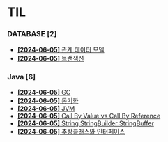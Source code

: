 # TIL
 
### DATABASE [2]
- [**[2024-06-05]**  관계 데이터 모델](https://github.com/A-lass/TIL/blob/main/DATABASE/관계_데이터_모델.md)
- [**[2024-06-05]**  트랜잭션](https://github.com/A-lass/TIL/blob/main/DATABASE/트랜잭션.md)
### Java [6]
- [**[2024-06-05]**  GC](https://github.com/A-lass/TIL/blob/main/Java/GC.md)
- [**[2024-06-05]**  동기화](https://github.com/A-lass/TIL/blob/main/Java/동기화.md)
- [**[2024-06-05]**  JVM](https://github.com/A-lass/TIL/blob/main/Java/JVM.md)
- [**[2024-06-05]**  Call By Value vs Call By Reference](https://github.com/A-lass/TIL/blob/main/Java/Call_By_Value_vs_Call_By_Reference.md)
- [**[2024-06-05]**  String StringBuilder StringBuffer](https://github.com/A-lass/TIL/blob/main/Java/String_StringBuilder_StringBuffer.md)
- [**[2024-06-05]**  추상클래스와 인터페이스](https://github.com/A-lass/TIL/blob/main/Java/추상클래스와_인터페이스.md)
